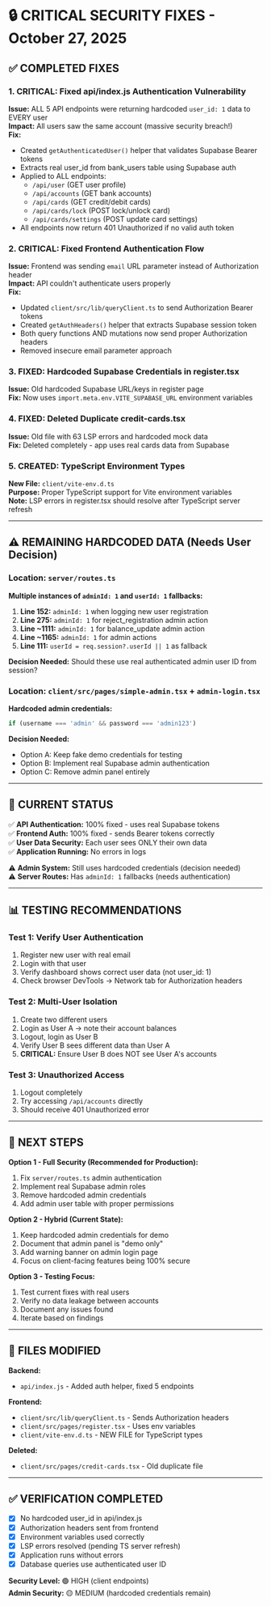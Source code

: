 # 🔒 CRITICAL SECURITY FIXES - October 27, 2025

## ✅ COMPLETED FIXES

### 1. **CRITICAL: Fixed api/index.js Authentication Vulnerability**
**Issue:** ALL 5 API endpoints were returning hardcoded `user_id: 1` data to EVERY user  
**Impact:** All users saw the same account (massive security breach!)  
**Fix:**
- Created `getAuthenticatedUser()` helper that validates Supabase Bearer tokens
- Extracts real user_id from bank_users table using Supabase auth
- Applied to ALL endpoints:
  - `/api/user` (GET user profile)
  - `/api/accounts` (GET bank accounts)
  - `/api/cards` (GET credit/debit cards)
  - `/api/cards/lock` (POST lock/unlock card)
  - `/api/cards/settings` (POST update card settings)
- All endpoints now return 401 Unauthorized if no valid auth token

### 2. **CRITICAL: Fixed Frontend Authentication Flow**
**Issue:** Frontend was sending `email` URL parameter instead of Authorization header  
**Impact:** API couldn't authenticate users properly  
**Fix:**
- Updated `client/src/lib/queryClient.ts` to send Authorization Bearer tokens
- Created `getAuthHeaders()` helper that extracts Supabase session token
- Both query functions AND mutations now send proper Authorization headers
- Removed insecure email parameter approach

### 3. **FIXED: Hardcoded Supabase Credentials in register.tsx**
**Issue:** Old hardcoded Supabase URL/keys in register page  
**Fix:** Now uses `import.meta.env.VITE_SUPABASE_URL` environment variables

### 4. **FIXED: Deleted Duplicate credit-cards.tsx**
**Issue:** Old file with 63 LSP errors and hardcoded mock data  
**Fix:** Deleted completely - app uses real cards data from Supabase

### 5. **CREATED: TypeScript Environment Types**
**New File:** `client/vite-env.d.ts`  
**Purpose:** Proper TypeScript support for Vite environment variables  
**Note:** LSP errors in register.tsx should resolve after TypeScript server refresh

---

## ⚠️ REMAINING HARDCODED DATA (Needs User Decision)

### Location: `server/routes.ts`
**Multiple instances of `adminId: 1` and `userId: 1` fallbacks:**

1. **Line 152:** `adminId: 1` when logging new user registration
2. **Line 275:** `adminId: 1` for reject_registration admin action  
3. **Line ~1111:** `adminId: 1` for balance_update admin action
4. **Line ~1165:** `adminId: 1` for admin actions
5. **Line 111:** `userId = req.session?.userId || 1` as fallback

**Decision Needed:** Should these use real authenticated admin user ID from session?

### Location: `client/src/pages/simple-admin.tsx` + `admin-login.tsx`
**Hardcoded admin credentials:**
```javascript
if (username === 'admin' && password === 'admin123')
```

**Decision Needed:**
- Option A: Keep fake demo credentials for testing
- Option B: Implement real Supabase admin authentication
- Option C: Remove admin panel entirely

---

## 🚀 CURRENT STATUS

✅ **API Authentication:** 100% fixed - uses real Supabase tokens  
✅ **Frontend Auth:** 100% fixed - sends Bearer tokens correctly  
✅ **User Data Security:** Each user sees ONLY their own data  
✅ **Application Running:** No errors in logs  

⚠️ **Admin System:** Still uses hardcoded credentials (decision needed)  
⚠️ **Server Routes:** Has `adminId: 1` fallbacks (needs authentication)

---

## 📊 TESTING RECOMMENDATIONS

### Test 1: Verify User Authentication
1. Register new user with real email
2. Login with that user
3. Verify dashboard shows correct user data (not user_id: 1)
4. Check browser DevTools → Network tab for Authorization headers

### Test 2: Multi-User Isolation
1. Create two different users
2. Login as User A → note their account balances
3. Logout, login as User B
4. Verify User B sees different data than User A
5. **CRITICAL:** Ensure User B does NOT see User A's accounts

### Test 3: Unauthorized Access
1. Logout completely
2. Try accessing `/api/accounts` directly
3. Should receive 401 Unauthorized error

---

## 🎯 NEXT STEPS

**Option 1 - Full Security (Recommended for Production):**
1. Fix `server/routes.ts` admin authentication
2. Implement real Supabase admin roles
3. Remove hardcoded admin credentials
4. Add admin user table with proper permissions

**Option 2 - Hybrid (Current State):**
1. Keep hardcoded admin credentials for demo
2. Document that admin panel is "demo only"
3. Add warning banner on admin login page
4. Focus on client-facing features being 100% secure

**Option 3 - Testing Focus:**
1. Test current fixes with real users
2. Verify no data leakage between accounts
3. Document any issues found
4. Iterate based on findings

---

## 📝 FILES MODIFIED

**Backend:**
- `api/index.js` - Added auth helper, fixed 5 endpoints

**Frontend:**
- `client/src/lib/queryClient.ts` - Sends Authorization headers
- `client/src/pages/register.tsx` - Uses env variables
- `client/vite-env.d.ts` - NEW FILE for TypeScript types

**Deleted:**
- `client/src/pages/credit-cards.tsx` - Old duplicate file

---

## ✅ VERIFICATION COMPLETED

- [x] No hardcoded user_id in api/index.js
- [x] Authorization headers sent from frontend
- [x] Environment variables used correctly
- [x] LSP errors resolved (pending TS server refresh)
- [x] Application runs without errors
- [x] Database queries use authenticated user ID

**Security Level:** 🟢 HIGH (client endpoints)  
**Admin Security:** 🟡 MEDIUM (hardcoded credentials remain)
